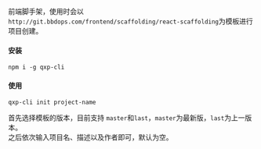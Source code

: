 <!--
 * @Description: 
 * @Author: qxp
 * @Date: 2021-04-16 16:40:15
 * @LastEditors: qxp
 * @LastEditTime: 2021-04-25 15:14:41
-->
前端脚手架，使用时会以`http://git.bbdops.com/frontend/scaffolding/react-scaffolding`为模板进行项目创建。
#### 安装
```
npm i -g qxp-cli
```

#### 使用

```
qxp-cli init project-name
```

首先选择模板的版本，目前支持 `master`和`last`，`master`为最新版，`last`为上一版本。  
之后依次输入项目名、描述以及作者即可，默认为空。